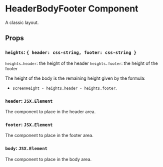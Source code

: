 # HeaderBodyFooter Component

A classic layout.

## Props

### `heights`: `{ header: css-string, footer: css-string }`

`heights.header`: the height of the header
`heights.footer`: the height of the footer

The height of the body is the remaining height given by the formula:
- `screenHeight - heights.header - heights.footer`.

### `header`: `JSX.Element`

The component to place in the header area.

### `footer`: `JSX.Element`

The component to place in the footer area.

### `body`: `JSX.Element`

The component to place in the body area.
